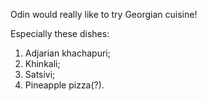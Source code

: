 Odin would really like to try Georgian cuisine!

Especially these dishes:
1. Adjarian khachapuri;
2. Khinkali;
3. Satsivi;
4. Pineapple pizza(?).



